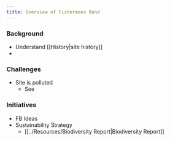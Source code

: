 ```yaml
---
title: Overview of Fishermans Bend
---
```


### Background

- Understand [[History|site history]]
- 
### Challenges

- Site is polluted
	- See 

### Initiatives

- FB Ideas
- Sustainability Strategy
	- [[../Resources/Biodiversity Report|Biodiversity Report]]